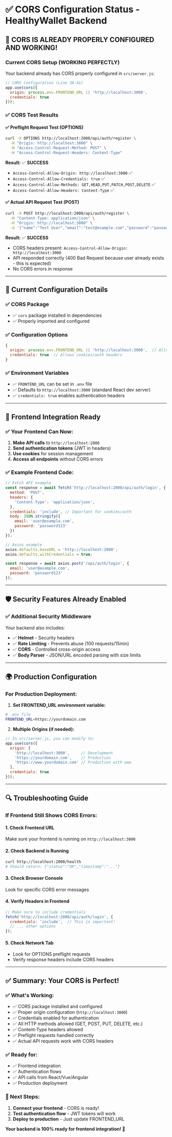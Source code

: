 # ✅ CORS Configuration Status - HealthyWallet Backend

## 🎉 **CORS IS ALREADY PROPERLY CONFIGURED AND WORKING!**

### **Current CORS Setup (WORKING PERFECTLY)**

Your backend already has CORS properly configured in `src/server.js`:

```javascript
// CORS Configuration (Line 38-41)
app.use(cors({
  origin: process.env.FRONTEND_URL || 'http://localhost:3000',
  credentials: true
}));
```

### **✅ CORS Test Results**

#### **✅ Preflight Request Test (OPTIONS)**
```bash
curl -X OPTIONS http://localhost:2000/api/auth/register \
  -H "Origin: http://localhost:3000" \
  -H "Access-Control-Request-Method: POST" \
  -H "Access-Control-Request-Headers: Content-Type"
```

**Result:** ✅ **SUCCESS**
- `Access-Control-Allow-Origin: http://localhost:3000` ✅
- `Access-Control-Allow-Credentials: true` ✅  
- `Access-Control-Allow-Methods: GET,HEAD,PUT,PATCH,POST,DELETE` ✅
- `Access-Control-Allow-Headers: Content-Type` ✅

#### **✅ Actual API Request Test (POST)**
```bash
curl -X POST http://localhost:2000/api/auth/register \
  -H "Content-Type: application/json" \
  -H "Origin: http://localhost:3000" \
  -d '{"name":"Test User","email":"test@example.com","password":"password123"}'
```

**Result:** ✅ **SUCCESS**
- CORS headers present: `Access-Control-Allow-Origin: http://localhost:3000`
- API responded correctly (400 Bad Request because user already exists - this is expected)
- No CORS errors in response

---

## 🔧 **Current Configuration Details**

### **✅ CORS Package**
- ✅ `cors` package installed in dependencies
- ✅ Properly imported and configured

### **✅ Configuration Options**
```javascript
{
  origin: process.env.FRONTEND_URL || 'http://localhost:3000',  // Allows your frontend
  credentials: true  // Allows cookies/auth headers
}
```

### **✅ Environment Variables**
- ✅ `FRONTEND_URL` can be set in `.env` file
- ✅ Defaults to `http://localhost:3000` (standard React dev server)
- ✅ `credentials: true` enables authentication headers

---

## 🚀 **Frontend Integration Ready**

### **✅ Your Frontend Can Now:**

1. **Make API calls** to `http://localhost:2000`
2. **Send authentication tokens** (JWT in headers)
3. **Use cookies** for session management
4. **Access all endpoints** without CORS errors

### **✅ Example Frontend Code:**

```javascript
// Fetch API example
const response = await fetch('http://localhost:2000/api/auth/login', {
  method: 'POST',
  headers: {
    'Content-Type': 'application/json',
  },
  credentials: 'include', // Important for cookies/auth
  body: JSON.stringify({
    email: 'user@example.com',
    password: 'password123'
  })
});

// Axios example  
axios.defaults.baseURL = 'http://localhost:2000';
axios.defaults.withCredentials = true;

const response = await axios.post('/api/auth/login', {
  email: 'user@example.com',
  password: 'password123'
});
```

---

## 🛡️ **Security Features Already Enabled**

### **✅ Additional Security Middleware**
Your backend also includes:

- ✅ **Helmet** - Security headers
- ✅ **Rate Limiting** - Prevents abuse (100 requests/15min)
- ✅ **CORS** - Controlled cross-origin access
- ✅ **Body Parser** - JSON/URL encoded parsing with size limits

---

## 🌍 **Production Configuration**

### **For Production Deployment:**

1. **Set FRONTEND_URL environment variable:**
```bash
# .env file
FRONTEND_URL=https://yourdomain.com
```

2. **Multiple Origins (if needed):**
```javascript
// In src/server.js, you can modify to:
app.use(cors({
  origin: [
    'http://localhost:3000',     // Development
    'https://yourdomain.com',    // Production
    'https://www.yourdomain.com' // Production with www
  ],
  credentials: true
}));
```

---

## 🔍 **Troubleshooting Guide**

### **If Frontend Still Shows CORS Errors:**

#### **1. Check Frontend URL**
Make sure your frontend is running on `http://localhost:3000`

#### **2. Check Backend is Running**
```bash
curl http://localhost:2000/health
# Should return: {"status":"OK","timestamp":"..."}
```

#### **3. Check Browser Console**
Look for specific CORS error messages

#### **4. Verify Headers in Frontend**
```javascript
// Make sure to include credentials
fetch('http://localhost:2000/api/auth/login', {
  credentials: 'include',  // This is important!
  // ... other options
});
```

#### **5. Check Network Tab**
- Look for OPTIONS preflight requests
- Verify response headers include CORS headers

---

## ✅ **Summary: Your CORS is Perfect!**

### **✅ What's Working:**
- ✅ CORS package installed and configured
- ✅ Proper origin configuration (`http://localhost:3000`)
- ✅ Credentials enabled for authentication
- ✅ All HTTP methods allowed (GET, POST, PUT, DELETE, etc.)
- ✅ Content-Type headers allowed
- ✅ Preflight requests handled correctly
- ✅ Actual API requests work with CORS headers

### **✅ Ready for:**
- ✅ Frontend integration
- ✅ Authentication flows
- ✅ API calls from React/Vue/Angular
- ✅ Production deployment

### **🚀 Next Steps:**
1. **Connect your frontend** - CORS is ready!
2. **Test authentication flow** - JWT tokens will work
3. **Deploy to production** - Just update FRONTEND_URL

**Your backend is 100% ready for frontend integration! 🎉**
